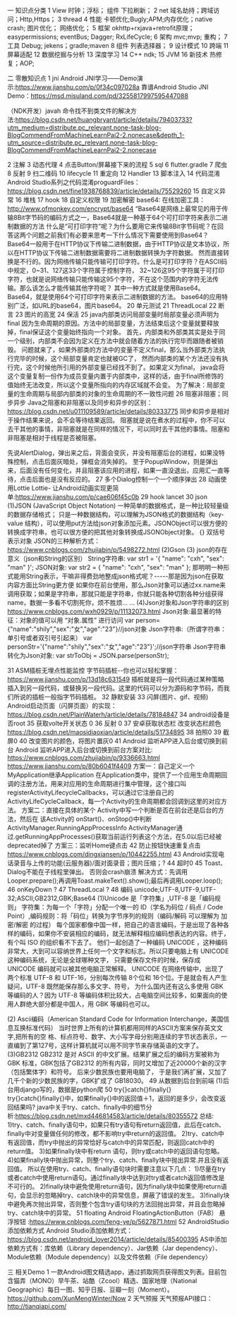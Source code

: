 一 知识点分类
1 View
时钟；浮标；
组件
下拉刷新；
2 net
域名劫持；跨域访问；Http,Https；
3 thread
4 性能
卡顿优化;Bugly;APM;内存优化；native crash;
图片优化；
网络优化；
5 框架
okhttp+rxjava+retrofit原理；
easypermissions;
eventBus;
Dagger;
RxLifeCycle;
6 架构
mvc;mvp;
重构；
7 工具
Debug;
jekens；gradle;maven
8 组件
列表选择器；
9 设计模式
10 跨端
11 屏幕适配
12 数据挖掘与分析
13 深度学习
14 C++
ndk;
15 JVM
16 新技术
热修复；AOP;

二 零散知识点
1 jni
Android JNI学习——Demo演示:https://www.jianshu.com/p/0f34c097028a
靠谱Android Studio JNI Demo：https://msd.misuland.com/pd/3255817997595447088

（NDK开发）javah 命令找不到类文件的解决方法:https://blog.csdn.net/huangbryant/article/details/79403733?utm_medium=distribute.pc_relevant.none-task-blog-BlogCommendFromMachineLearnPai2-2.nonecase&depth_1-utm_source=distribute.pc_relevant.none-task-blog-BlogCommendFromMachineLearnPai2-2.nonecase

2 注解
3 动态代理
4 点击Button/屏幕接下来的流程
5 sql
6 flutter.gradle
7 爬虫
8 反射
9 扫二维码
10 lifecycle
11 重定向
12 Handler
13 脚本注入
14 代码混淆
Android Studio系列之代码混淆proguardFiles：https://blog.csdn.net/fine1938768839/article/details/75529260
15 自定义异常
16 堆栈
17 hook
18 自定义权限
19 加密解密
base64:
在线加密工具：http://www.ofmonkey.com/encrypt/base64
“Base64是网络上最常见的用于传输8Bit字节码的编码方式之一，Base64就是一种基于64个可打印字符来表示二进制数据的方法
   什么是“可打印字符”呢？为什么要用它来传输8Bit字节码呢？在回答这两个问题之前我们有必要来思考一下什么情况下需要使用到Base64？
   Base64一般用于在HTTP协议下传输二进制数据，由于HTTP协议是文本协议，所以在HTTP协议下传输二进制数据需要将二进制数据转换为字符数据。
   然而直接转换是不行的。因为网络传输只能传输可打印字符。什么是可打印字符？在ASCII码中规定，0~31、127这33个字符属于控制字符，
   32~126这95个字符属于可打印字符，也就是说网络传输只能传输这95个字符，不在这个范围内的字符无法传输。那么该怎么才能传输其他字符呢？
   其中一种方式就是使用Base64。  Base64，就是使用64个可打印字符来表示二进制数据的方法。
base64的应用特别广泛，如URL的base64，图片base64。
20 单元测试
21 ThreadLocal
22 断言
23 图片的高宽
24 保活
25 java内部类访问局部变量时局部变量必须声明为final
 因为生命周期的原因。方法中的局部变量，方法结束后这个变量就要释放掉，final保证这个变量始终指向一个对象。
 首先，内部类和外部类其实是处于同一个级别，内部类不会因为定义在方法中就会随着方法的执行完毕而跟随者被销毁。
 问题就来了，如果外部类的方法中的变量不定义final，那么当外部类方法执行完毕的时候，这个局部变量肯定也就被GC了，
 然而内部类的某个方法还没有执行完，这个时候他所引用的外部变量已经找不到了。如果定义为final，
 java会将这个变量复制一份作为成员变量内置于内部类中，这样的话，由于final所修饰的值始终无法改变，所以这个变量所指向的内存区域就不会变。
 为了解决：局部变量的生命周期与局部内部类的对象的生命周期的不一致性问题
26 阻塞非阻塞；同步异步
Java之阻塞和非阻塞以及同步和异步的区别：https://blog.csdn.net/u011109589/article/details/80333775
同步和异步是相对于操作结果来说，会不会等待结果返回。
阻塞就是说在煮水的过程中，你不可以去干其他的事情，非阻塞就是在同样的情况下，可以同时去干其他的事情。阻塞和非阻塞是相对于线程是否被阻塞。

先说AlertDialog，弹出来之后，背面会变灰，并没有阻塞后台的进程，如果没特殊控制，点击后面灰暗处，弹框会消失掉的。
至于PopupWindow，则是弹出来，后面没有任何变化，并且阻塞该应用的进程，如果一直没退出，应用汇一直等待，点击后面也是没有反应的。
27 多个Dialog控制一个一个顺序弹出
28 动画使用Lottie
   Lottie- 让Android动画实现更简单:https://www.jianshu.com/p/cae606f45c0b
29 hook lancet
30 json
 (1)JSON (JavaScript Object Notation) 一种简单的数据格式，是一种比较轻量级的数据存储格式；
 只是一种数据结构，可以理解为JSON格式的数据结构（key-value 结构），可以使用put方法给json对象添加元素。JSONObject可以很方便的转换成字符串，也可以很方便的把其他对象转换成JSONObject对象。
 {} 双括号表示对象
 JSON的三种解析方式：https://www.cnblogs.com/zhujiabin/p/5498272.html
 (2)Gson
 (3) json的存在意义（json和String的区别）
 String字符串:
 var str1 = '{ "name": "cxh", "sex": "man" }'; 
 JSON对象:
 var str2 = { "name": "cxh", "sex": "man" };
 那明明一种形式能用String表示，干嘛非得费劲地整成json格式呢？-----那是因为json在获取内容方面比String更方便
 如果你在前台使用，那么Json对象可以通过xx.name来调用获取；如果是字符串，那就只能是字符串，你就只能各种切割各种分组获得name，数据一多看不切割死你，烦不胜烦... ...
 (4)Json对象和Json字符串的区别
  https://www.cnblogs.com/wxh0929/p/11132073.html
  Json对象:最显著的特征：对象的值可以用 “对象.属性” 进行访问
  var person={"name":"shily","sex":"女","age":"23"}//json对象
  Json字符串:（所谓字符串：单引号或者双引号引起来）
  var personStr='{"name":"shily","sex":"女","age":"23"}';//json字符串
  Json字符串转化为Json对象:
  var  strToObj = JSON.parse(personStr);
  
31 ASM插桩无埋点性能监控
字节码插桩--你也可以轻松掌握：https://www.jianshu.com/p/13d18c631549
插桩就是将一段代码通过某种策略插入到另一段代码，或替换另一段代码。这里的代码可以分为源码和字节码，而我们所说的插桩一般指字节码插桩。
32 静默安装
33 闪屏(图片、gif、视频)
Android启动页面（闪屏页面）的实现：https://blog.csdn.net/PlainWaterh/article/details/78184847
34 android设备是否root
35 获取volte开关状态 0
36 反射 0
37 安卓获取状态栏
  改变状态栏颜色
     https://blog.csdn.net/maosidiaoxian/article/details/51734895
38 拍照0
39 截屏0
40  改变图片的颜色，将图片置灰0
41 Android 监听APP进入后台或切换到前台
 Android 监听APP进入后台或切换到前台方案对比:
  https://www.cnblogs.com/zhujiabin/p/9336663.html
  https://www.jianshu.com/p/80b6041f4409
  方案一：自己定义一个MyApplication继承Application
    在Application类中，提供了一个应用生命周期回调的注册方法，用来对应用的生命周期进行集中管理，这个接口叫registerActivityLifecycleCallbacks，可以通过它注册自己的ActivityLifeCycleCallback，每一个Activity的生命周期都会回调到这里的对应方法。
  方案二：直接在具体的某个 Activity中写一个判断是否在前台还是后台的方法，然后在 该Activity的 onStart()、onStop()中判断
    ActivityManager.RunningAppProcessInfo
    ActivityManager通过.getRunningAppProcesses()获取当前运行列表这个方法，在5.0以后已经被deprecated掉了
  方案三：监听Home键点击
42 防止按钮快速重复点击
 https://www.cnblogs.com/dingxiansen/p/10442255.html
43 Android实现电话录音与上传的功能(云服务器)/面对面录音；图片压缩；?
44 超时0
45 Toast、Dialog不能在子线程里弹出。
 否则会crash崩溃
 解决方式：先调用Looper.prepare();再调用Toast.makeText().show();最后再调用Looper.loop();
46 onKeyDown ?
47 ThreadLocal ?
48 编码
unicode;UTF-8,UTF-9,UTF-32;ASCII;GB2312,GBK;Base64
(1)Unicode 是「字符集」,UTF-8 是「编码规则」
     字符集：为每一个「字符」分配一个唯一的 ID（学名为码位 / 码点 / Code Point）,编码规则：将「码位」转换为字节序列的规则（编码/解码 可以理解为 加密/解密 的过程）
     每个国家都像中国一样，把自己的语言编码，于是出现了各种各样的编码，如果你不安装相应的编码，就无法解释相应编码想表达的内容。终于，有个叫 ISO 的组织看不下去了。
他们一起创造了一种编码 UNICODE ，这种编码非常大，大到可以容纳世界上任何一个文字和标志。所以只要电脑上有 UNICODE 这种编码系统，无论是全球哪种文字，
只需要保存文件的时候，保存成 UNICODE 编码就可以被其他电脑正常解释。
     UNICODE 在网络传输中，出现了两个标准 UTF-8 和 UTF-16，分别每次传输 8个位和 16个位。于是就会有人产生疑问，UTF-8 既然能保存那么多文字、符号，
为什么国内还有这么多使用 GBK 等编码的人？因为 UTF-8 等编码体积比较大，占电脑空间比较多，如果面向的使用人群绝大部分都是中国人，用 GBK 等编码也可以。

(2) Ascii编码（American Standard Code for Information Interchange，美国信息互换标准代码）
当时世界上所有的计算机都用同样的ASCII方案来保存英文文字,把所有的空 
格、标点符号、数字、大小写字母分别用连续的字节状态表示，一直编到了第127号，这样计算机就可以用不同字节来存储英语的文字了。
(3)GB2312
GB2312 是对 ASCII 的中文扩展。结果扩展之后的编码方案被称为 GBK 标准，GBK包括了GB2312 的所有内容，同时又增加了近20000个新的汉字（包括繁体字）和符号。 后来少数民族也要用电脑了，
于是我们再扩展，又加了几千个新的少数民族的字，GBK扩成了 GB18030。
49 从数据到后台到前端
(1)后台用django写的，数据是python爬
50 try{}catch{}finally{}
try{}catch{}finally{}中，如果finally{}中的返回值＋1，返回的是多少，会改变返回结果吗?
java中关于try、catch、finally中的细节分析:https://blog.csdn.net/mxd446814583/article/details/80355572
总结:
1)try、catch、finally语句中，如果只有try语句有return返回值，此后在catch、finally中对变量做任何的修改，都不影响try中return的返回值。
2)try、catch中有返回值，而try中抛出的异常恰好与catch中的异常匹配，则返回catch中的return值。
3)如果finally块中有return 语句，则try或catch中的返回语句忽略。
4)如果finally块中抛出异常，则整个try、catch、finally块中抛出异常.并且没有返回值。
所以在使用try、catch、finally语句块时需要注意以下几点：
1)尽量在try或者catch中使用return语句。通过finally块中达到对try或者catch返回值修改是不可行的。
2)finally块中避免使用return语句，因为finally块中如果使用return语句，会显示的忽略掉try、catch块中的异常信息，屏蔽了错误的发生。
3)finally块中避免再次抛出异常，否则整个包含try语句块的方法回抛出异常，并且会忽略掉try、catch块中的异常。
51 floating
Android FloatingActionButton（FAB） 悬浮按钮 :https://www.cnblogs.com/feng-ye/p/5627871.html
52 AndroidStudio添加依赖方式
Android Studio添加依赖方式：https://blog.csdn.net/android_lover2014/article/details/85400395
AS中添加依赖方式有：库依赖（Library dependency）、Jar依赖（Jar dependency）、Module依赖（Module dependency）以及文件依赖（File dependency）

三 相关Demo
1 一款Android图文精选app，通过抓取网页获得图文列表。目前包含猫弄（MONO）早午茶、站酷（Zcool）精选、国家地理（National Geographic）每日一图、知乎日报、豆瓣一刻（Moment）。
https://github.com/XunMengWinter/Now
2 天气预报
天气预报API接口：http://tianqiapi.com/
